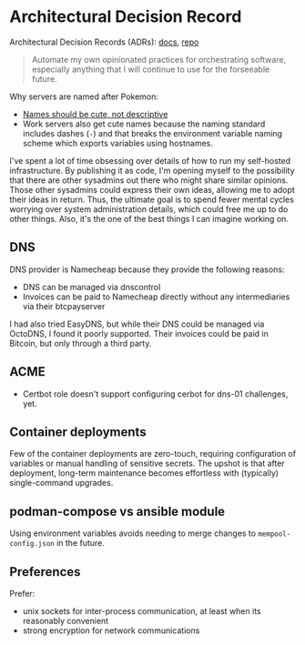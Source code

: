 # Architectural Decision Record

Architectural Decision Records (ADRs): [docs](https://adr.github.io/), [repo](https://github.com/joelparkerhenderson/architecture-decision-record)

> Automate my own opinionated practices for orchestrating software, especially anything that I will continue to use for the forseeable future.

Why servers are named after Pokemon:

- [Names should be cute, not descriptive](https://news.ycombinator.com/item?id=34320517)
- Work servers also get cute names because the naming standard includes dashes (`-`) and that breaks the environment variable naming scheme which exports variables using hostnames.


I've spent a lot of time obsessing over details of how to run my self-hosted infrastructure. By publishing it as code, I'm opening myself to the possibility that there are other sysadmins out there who might share similar opinions. Those other sysadmins could express their own ideas, allowing me to adopt their ideas in return. Thus, the ultimate goal is to spend fewer mental cycles worrying over system administration details, which could free me up to do other things. Also, it's the one of the best things I can imagine working on.

## DNS

DNS provider is Namecheap because they provide the following reasons:

* DNS can be managed via dnscontrol
* Invoices can be paid to Namecheap directly without any intermediaries via their btcpayserver

I had also tried EasyDNS, but while their DNS could be managed via OctoDNS, I found it poorly supported. Their invoices could be paid in Bitcoin, but only through a third party.

## ACME

* Certbot role doesn't support configuring cerbot for dns-01 challenges, yet.

## Container deployments

Few of the container deployments are zero-touch, requiring configuration of variables or manual handling of sensitive secrets. The upshot is that after deployment, long-term maintenance becomes effortless with (typically) single-command upgrades.

## podman-compose vs ansible module

Using environment variables avoids needing to merge changes to `mempool-config.json` in the future.

## Preferences

Prefer:

* unix sockets for inter-process communication, at least when its reasonably convenient
* strong encryption for network communications
